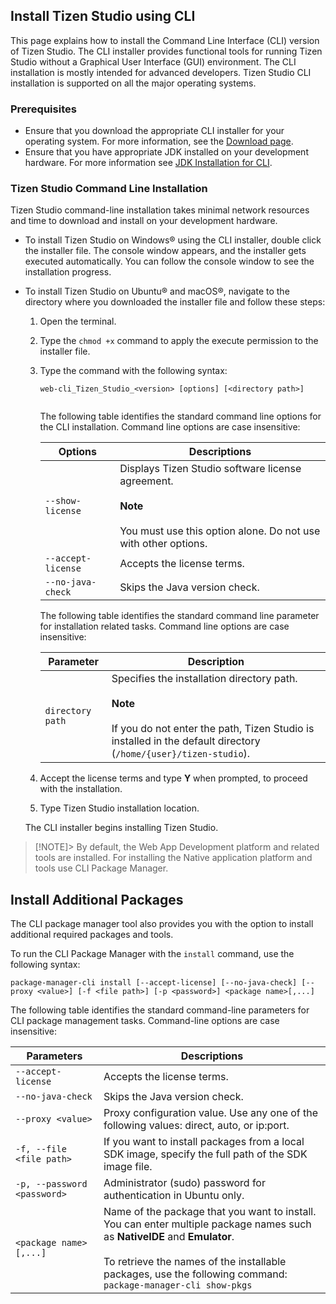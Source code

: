 
## Install Tizen Studio using CLI  

This page explains how to install the Command Line Interface (CLI) version of Tizen Studio. The CLI installer provides functional tools for running Tizen Studio without a Graphical User Interface (GUI) environment.
The CLI installation is mostly intended for advanced developers. Tizen Studio CLI installation is supported on all the major operating systems. 

### Prerequisites

- Ensure that you download the appropriate CLI installer for your operating system. For more information, see the [Download page](https://developer.tizen.org/development/tizen-studio/download#).
- Ensure that you have appropriate JDK installed on your development hardware. For more information see [JDK Installation for CLI](./openjdk.md).
### Tizen Studio Command Line Installation  

Tizen Studio command-line installation takes minimal network resources and time to download and install on your development hardware. 

- To install Tizen Studio on Windows&reg; using the CLI installer, double click the installer file. The console window appears, and the installer gets executed automatically. You can follow the console window to see the installation progress. 
   
- To install Tizen Studio on Ubuntu&reg; and macOS&reg;, navigate to the directory where you downloaded the installer file and follow these steps:
      
    1. Open the terminal.
    2. Type the `chmod +x` command to apply the execute permission to the installer file.
    3. Type the command with the following syntax:

         ```
         web-cli_Tizen_Studio_<version> [options] [<directory path>]
     
         ```
       The following table identifies the standard command line options for the CLI installation. Command line options are case insensitive:
   
       | Options             | Descriptions                              |
       |--------------------|------------------------------------------|
       | `--show-license`   | Displays Tizen Studio software license agreement.<br><br><b>Note</b><br><br> You must use this option alone. Do not use with other options.</br> |
       | `--accept-license` | Accepts the license terms.               |
       | `--no-java-check`  | Skips the Java version check.            |

       The following table identifies the standard command line parameter for installation related tasks. Command line options are case insensitive:

       | Parameter        | Description                              |
       |------------------|------------------------------------------|
       | `directory path` | Specifies the installation directory path.<br/> <br>**Note**<br><br> If you do not enter the path, Tizen Studio is installed in the default directory (`/home/{user}/tizen-studio`). |

    4. Accept the license terms and type **Y** when prompted, to proceed with the installation.
    5. Type Tizen Studio installation location. 

   The CLI installer begins installing Tizen Studio. 

> [!NOTE]>
> By default, the Web App Development platform and related tools are installed. For installing the Native application platform and tools use CLI Package Manager.

## Install Additional Packages

The CLI package manager tool also provides you with the option to install additional required packages and tools.

To run the CLI Package Manager with the `install` command, use the following syntax:

```
package-manager-cli install [--accept-license] [--no-java-check] [--proxy <value>] [-f <file path>] [-p <password>] <package name>[,...]
```
The following table identifies the standard command-line parameters for CLI package management tasks. Command-line options are case insensitive:


| Parameters                  | Descriptions                             |
|-----------------------------|------------------------------------------|
| `--accept-license`          | Accepts the license terms.               |
| `--no-java-check`           | Skips the Java version check.            |
| `--proxy <value>`           | Proxy configuration value. Use any one of the following values: direct, auto, or ip:port. |
| `-f, --file <file path>`    | If you want to install packages from a local SDK image, specify the full path of the SDK image file. |
| `-p, --password <password>` | Administrator (sudo) password for authentication in Ubuntu only. |
| `<package name>[,...]`        | Name of the package that you want to install. You can enter multiple package names such as **NativeIDE** and **Emulator**.<br/><br>To retrieve the names of the installable packages, use the following command:<br/>`package-manager-cli show-pkgs` |

